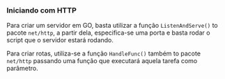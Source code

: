 ### Iniciando com HTTP

Para criar um servidor em GO, basta utilizar a função `ListenAndServe()` to pacote `net/http`, a partir dela,
especifica-se uma porta e basta rodar o script que o servidor estará rodando.

Para criar rotas, utiliza-se a função `HandleFunc()` também to pacote `net/http` passando uma função que executará
aquela tarefa como parâmetro.